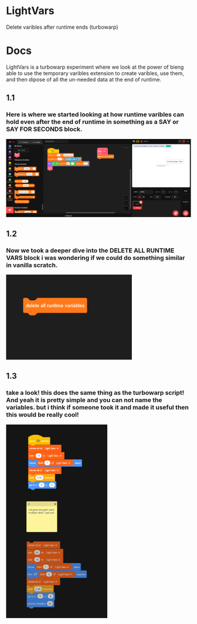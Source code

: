 # LightVars
Delete varibles after runtime ends (turbowarp)
# Docs
LightVars is a turbowarp experiment where we look at the power of bieng able to use the temporary varibles extension to create varibles, use them, and then dipose of all the un-needed data at the end of runtime.
## 1.1
### Here is where we started looking at how runtime varibles can hold even after the end of runtime in something as a SAY or SAY FOR SECONDS block.
![pic1](https://github.com/Alter-Net-codes/LightVars/blob/main/images/pic1.png)
## 1.2
### Now we took a deeper dive into the DELETE ALL RUNTIME VARS block i was wondering if we could do something similar in vanilla scratch.
![pic2](https://github.com/Alter-Net-codes/LightVars/blob/main/images/pic2.png)
## 1.3
### take a look! this does the same thing as the turbowarp script! And yeah it is pretty simple and you can not name the variables. but i think if someone took it and made it useful then this would be really cool!
![pic3](https://github.com/Alter-Net-codes/LightVars/blob/main/images/pic3.png)
